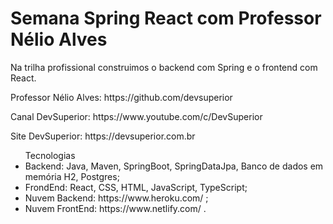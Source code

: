 # Semana Spring React com Professor Nélio Alves

<p>Na trilha profissional construimos o backend com Spring e o frontend com React.</p>

<p>Professor Nélio Alves: https://github.com/devsuperior</p> 
<p>Canal DevSuperior: https://www.youtube.com/c/DevSuperior</p>
<p>Site DevSuperior: https://devsuperior.com.br</p>
                       
<ul>
  Tecnologias
  <li>Backend: Java, Maven, SpringBoot, SpringDataJpa, Banco de dados em memória H2, Postgres;</li>
  <li>FrondEnd: React, CSS, HTML, JavaScript, TypeScript;</li>
  <li>Nuvem Backend: https://www.heroku.com/ ;</li>
  <li>Nuvem FrontEnd: https://www.netlify.com/ .</li>
</ul>

